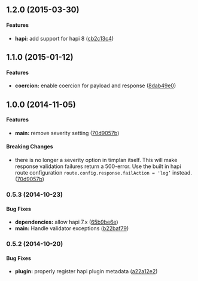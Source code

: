 ## 1.2.0 (2015-03-30)


#### Features

* **hapi:** add support for hapi 8 ([cb2c13c4](https://github.com/bloglovin/timplan/commit/cb2c13c48bf58227a4758c1c0f3e23c2bd967b9c))


## 1.1.0 (2015-01-12)


#### Features

* **coercion:** enable coercion for payload and response ([8dab49e0](https://github.com/bloglovin/timplan/commit/8dab49e0dc4554ecb1e2da61ad7974453e4c7c9d))


## 1.0.0 (2014-11-05)


#### Features

* **main:** remove severity setting ([70d9057b](https://github.com/bloglovin/timplan/commit/70d9057baa0d545e79f853dd0bbfc897647219ba))


#### Breaking Changes

* there is no longer a severity option in timplan itself. This will make response validation failures return a 500-error. Use the built in hapi route configuration `route.config.response.failAction = 'log’` instead.
 ([70d9057b](https://github.com/bloglovin/timplan/commit/70d9057baa0d545e79f853dd0bbfc897647219ba))


### 0.5.3 (2014-10-23)


#### Bug Fixes

* **dependencies:** allow hapi 7.x ([65b9be6e](https://github.com/bloglovin/timplan/commit/65b9be6e281792edd3b369c656757f0580746958))
* **main:** Handle validator exceptions ([b22baf79](https://github.com/bloglovin/timplan/commit/b22baf79599ed22094457a45cd92014f911e9245))


### 0.5.2 (2014-10-20)


#### Bug Fixes

* **plugin:** properly register hapi plugin metadata ([a22a12e2](https://github.com/bloglovin/timplan/commit/a22a12e26ab513f979170f22250fc7b0a61210c2))
